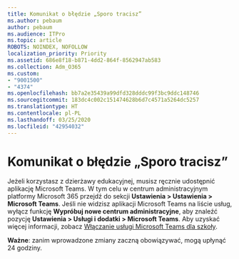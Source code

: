 ```yaml
---
title: Komunikat o błędzie „Sporo tracisz”
ms.author: pebaum
author: pebaum
ms.audience: ITPro
ms.topic: article
ROBOTS: NOINDEX, NOFOLLOW
localization_priority: Priority
ms.assetid: 686e8f18-b871-4dd2-864f-8562947ab583
ms.collection: Adm_O365
ms.custom:
- "9001500"
- "4374"
ms.openlocfilehash: bb7a2e35439a99dfd328dddc99f3bc9ddc148746
ms.sourcegitcommit: 183dc4c002c151474628b6d7c4571a5264dc5257
ms.translationtype: HT
ms.contentlocale: pl-PL
ms.lasthandoff: 03/25/2020
ms.locfileid: "42954032"
---
```

# <a name="youre-missing-out-error-message"></a>Komunikat o błędzie „Sporo tracisz”

Jeżeli korzystasz z dzierżawy edukacyjnej, musisz ręcznie udostępnić aplikację Microsoft Teams. W tym celu w centrum administracyjnym platformy Microsoft 365 przejdź do sekcji **Ustawienia > Ustawienia > Microsoft Teams**. Jeśli nie widzisz aplikacji Microsoft Teams na liście usług, wyłącz funkcję **Wypróbuj nowe centrum administracyjne**, aby znaleźć pozycję **Ustawienia > Usługi i dodatki > Microsoft Teams**. Aby uzyskać więcej informacji, zobacz [Włączanie usługi Microsoft Teams dla szkoły](https://docs.microsoft.com/microsoft-365/education/intune-edu-trial/enable-microsoft-teams#enable-microsoft-teams-for-your-school-1).

**Ważne**: zanim wprowadzone zmiany zaczną obowiązywać, mogą upłynąć 24 godziny.
